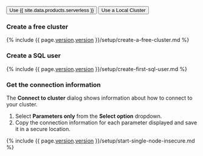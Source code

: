 
<div class="filters clearfix">
  <button class="filter-button page-level" data-scope="cockroachcloud">Use {{ site.data.products.serverless }}</button>
  <button class="filter-button page-level" data-scope="local">Use a Local Cluster</button>
</div>

<section class="filter-content" markdown="1" data-scope="cockroachcloud">

### Create a free cluster

{% include {{ page.[version](cluster-settings.html#setting-version).[version](cluster-settings.html#setting-version) }}/setup/create-a-free-cluster.md %}

### Create a SQL user

{% include {{ page.[version](cluster-settings.html#setting-version).[version](cluster-settings.html#setting-version) }}/setup/create-first-sql-user.md %}

### Get the connection information

The **Connect to cluster** dialog shows information about how to connect to your cluster.

1. Select **Parameters only** from the **Select option** dropdown.
1. Copy the connection information for each parameter displayed and save it in a secure location.

</section>

<section class="filter-content" markdown="1" data-scope="local">

{% include {{ page.[version](cluster-settings.html#setting-version).[version](cluster-settings.html#setting-version) }}/setup/start-single-node-insecure.md %}

</section>
